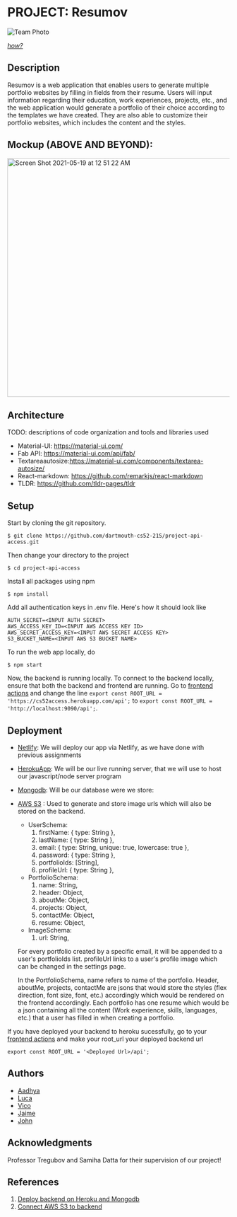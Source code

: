 # PROJECT: Resumov

![Team Photo](https://user-images.githubusercontent.com/51734801/117523005-6b8eda00-af84-11eb-88cc-781ae657319a.jpg)

[*how?*](https://help.github.com/articles/about-readmes/#relative-links-and-image-paths-in-readme-files)

## Description

Resumov is a web application that enables users to generate multiple portfolio websites by filling in fields from their resume. Users will input information regarding their education, work experiences, projects, etc., and the web application would generate a portfolio of their choice according to the templates we have created. They are also able to customize their portfolio websites, which includes the content and the styles.

## Mockup (ABOVE AND BEYOND): 

<img width="540" alt="Screen Shot 2021-05-19 at 12 51 22 AM" src="https://user-images.githubusercontent.com/47261209/118758368-ee454e00-b83c-11eb-9e70-69e90ea483d2.png">

## Architecture

TODO:  descriptions of code organization and tools and libraries used
- Material-UI: https://material-ui.com/
- Fab API: https://material-ui.com/api/fab/
- Textareaautosize:https://material-ui.com/components/textarea-autosize/
- React-markdown: https://github.com/remarkjs/react-markdown
- TLDR: https://github.com/tldr-pages/tldr

## Setup

Start by cloning the git repository.
````
$ git clone https://github.com/dartmouth-cs52-21S/project-api-access.git
````
Then change your directory to the project
````
$ cd project-api-access
````
Install all packages using npm
```
$ npm install
```
Add all authentication keys in .env file. Here's how it should look like
```
AUTH_SECRET=<INPUT AUTH SECRET>
AWS_ACCESS_KEY_ID=<INPUT AWS ACCESS KEY ID>
AWS_SECRET_ACCESS_KEY=<INPUT AWS SECRET ACCESS KEY>
S3_BUCKET_NAME=<INPUT AWS S3 BUCKET NAME>
```

To run the web app locally, do
```
$ npm start
```
Now, the backend is running locally. To connect to the backend locally, ensure that both the backend and frontend are running. Go to [frontend actions](https://github.com/dartmouth-cs52-21S/project-access/blob/master/src/actions/index.js) and change the line `export const ROOT_URL = 'https://cs52access.herokuapp.com/api';` to `export const ROOT_URL = 'http://localhost:9090/api';`.

## Deployment

- [Netlify](https://resumov.netlify.app/): We will deploy our app via Netlify, as we have done with previous assignments
- [HerokuApp](https://cs52access.herokuapp.com/): We will be our live running server, that we will use to host our javascript/node server program
- [Mongodb](https://www.mongodb.com/): Will be our database were we store:
- [AWS S3](https://s3.console.aws.amazon.com/) : Used to generate and store image urls which will also be stored on the backend.
    * UserSchema:
        1. firstName: { type: String },
        1. lastName: { type: String },
        1. email: { type: String, unique: true, lowercase: true },
        1. password: { type: String },
        1. portfolioIds: [String],
        1. profileUrl: { type: String },
    * PortfolioSchema:
        1. name: String,
        1. header: Object,
        1. aboutMe: Object,
        1. projects: Object,
        1. contactMe: Object,
        1. resume: Object,
    * ImageSchema:
        1. url: String,

    For every portfolio created by a specific email, it will be appended to a user's portfolioIds list. profileUrl links to a user's profile image which can be changed in the settings page. 

    In the PortfolioSchema, name refers to name of the portfolio. Header, aboutMe, projects, contactMe are jsons that would store the styles (flex direction, font size, font, etc.) accordingly which would be rendered on the frontend accordingly. Each portfolio has one resume which would be a json containing all the content (Work experience, skills, languages, etc.) that a user has filled in when creating a portfolio.

If you have deployed your backend to heroku sucessfully, go to your [frontend actions](https://github.com/dartmouth-cs52-21S/project-access/blob/master/src/actions/index.js) and make your root_url your deployed backend url
```
export const ROOT_URL = '<Deployed Url>/api';
```

## Authors

- [Aadhya](https://github.com/AadhyaKocha)
- [Luca](https://github.com/lucalit888)
- [Vico](https://github.com/Vicolee)
- [Jaime](https://github.com/themotivation12)
- [John](https://github.com/johnbkariuki)

## Acknowledgments
Professor Tregubov and Samiha Datta for their supervision of our project!

## References

1. [Deploy backend on Heroku and Mongodb](https://cs52.me/assignments/sa/server-side/)
1. [Connect AWS S3 to backend](https://cs52.me/assignments/sa/s3-upload/)